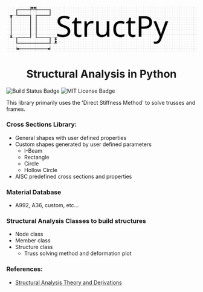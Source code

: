 <p align="center">
<img src="./Documentation/Figures/Logo.svg" alt="Project Logo">
</p>
<h1 align="center">Structural Analysis in Python</h1>
<p align"center">
<img src="https://travis-ci.org/BrianChevalier/StructPy.svg?branch=master" alt="Build Status Badge">
<img src="https://img.shields.io/npm/l/express.svg" alt="MIT License Badge">
</p>

This library primarily uses the 'Direct Stiffness Method' to solve trusses and frames.

### Cross Sections Library:
* General shapes with user defined properties
* Custom shapes generated by user defined parameters
	* I-Beam
	* Rectangle
	* Circle
	* Hollow Circle
* AISC predefined cross sections and properties

### Material Database
* A992, A36, custom, etc...

### Structural Analysis Classes to build structures
* Node class
* Member class
* Structure class
	* Truss solving method and deformation plot

### References:

* [Structural Analysis Theory and Derivations](https://github.com/BrianChevalier/StructPy/blob/master/Documentation/Main.pdf)